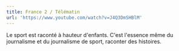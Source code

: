 ```yaml
---
title: France 2 / Télématin
url: 'https://www.youtube.com/watch?v=J4Q3DmSHBlM'
---
```


Le sport est raconté à hauteur d'enfants. C'est l'essence même du journalisme et du journalisme de sport, raconter des histoires.
